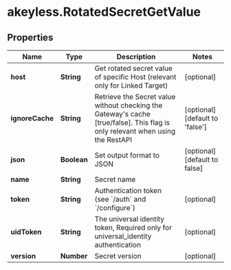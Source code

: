 # akeyless.RotatedSecretGetValue

## Properties

Name | Type | Description | Notes
------------ | ------------- | ------------- | -------------
**host** | **String** | Get rotated secret value of specific Host (relevant only for Linked Target) | [optional] 
**ignoreCache** | **String** | Retrieve the Secret value without checking the Gateway&#39;s cache [true/false]. This flag is only relevant when using the RestAPI | [optional] [default to &#39;false&#39;]
**json** | **Boolean** | Set output format to JSON | [optional] [default to false]
**name** | **String** | Secret name | 
**token** | **String** | Authentication token (see &#x60;/auth&#x60; and &#x60;/configure&#x60;) | [optional] 
**uidToken** | **String** | The universal identity token, Required only for universal_identity authentication | [optional] 
**version** | **Number** | Secret version | [optional] 


